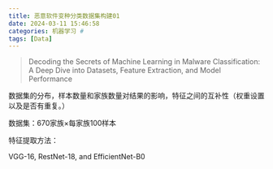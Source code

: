 ```yaml
---
title: 恶意软件变种分类数据集构建01
date: 2024-03-11 15:46:58
categories: 机器学习 #
tags: [Data]
---
```


> Decoding the Secrets of Machine Learning in Malware Classification: A Deep Dive into Datasets, Feature Extraction, and Model Performance

数据集的分布，样本数量和家族数量对结果的影响，特征之间的互补性（权重设置以及是否有重复。）

  数据集：670家族×每家族100样本







特征提取方法：

 VGG-16, RestNet-18, and EfficientNet-B0 